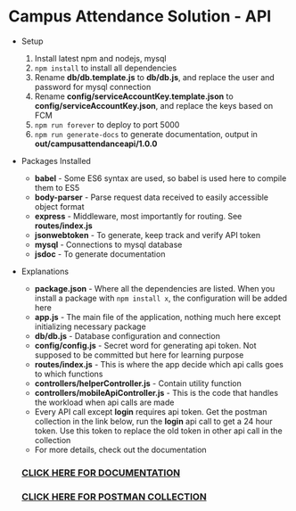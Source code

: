 # Campus Attendance Solution - API

* Setup
    1. Install latest npm and nodejs, mysql
    2. `npm install` to install all dependencies
    3. Rename __db/db.template.js__ to __db/db.js__, and replace the user and password for mysql connection
    3. Rename __config/serviceAccountKey.template.json__ to __config/serviceAccountKey.json__, and replace the keys based on FCM
    4. `npm run forever` to deploy to port 5000
    5. `npm run generate-docs` to generate documentation, output in __out/campusattendanceapi/1.0.0__
    
* Packages Installed
    * __babel__ - Some ES6 syntax are used, so babel is used here to compile them to ES5
    * __body-parser__ - Parse request data received to easily accessible object format  
    * __express__ - Middleware, most importantly for routing. See __routes/index.js__ 
    * __jsonwebtoken__ - To generate, keep track and verify API token
    * __mysql__ - Connections to mysql database
    * __jsdoc__ - To generate documentation
    
* Explanations
    * __package.json__ - Where all the dependencies are listed. When you install a package with `npm install x`, the configuration will be added here  
    * __app.js__ - The main file of the application, nothing much here except initializing necessary package  
    * __db/db.js__ - Database configuration and connection  
    * __config/config.js__ - Secret word for generating api token. Not supposed to be committed but here for learning purpose  
    * __routes/index.js__ - This is where the app decide which api calls goes to which functions  
    * __controllers/helperController.js__ - Contain utility function  
    * __controllers/mobileApiController.js__ - This is the code that handles the workload when api calls are made  
    * Every API call except __login__ requires api token. Get the postman collection in the link below, run the __login__ api call to get a 24 hour token. Use this token to replace the old token in other api call in the collection
    * For more details, check out the documentation

    ### [CLICK HERE FOR DOCUMENTATION](http://37.247.116.48/campusattendanceapi/)
    ### [CLICK HERE FOR POSTMAN COLLECTION](https://www.getpostman.com/collections/0e4aef6ab608ff0139f2)
    
